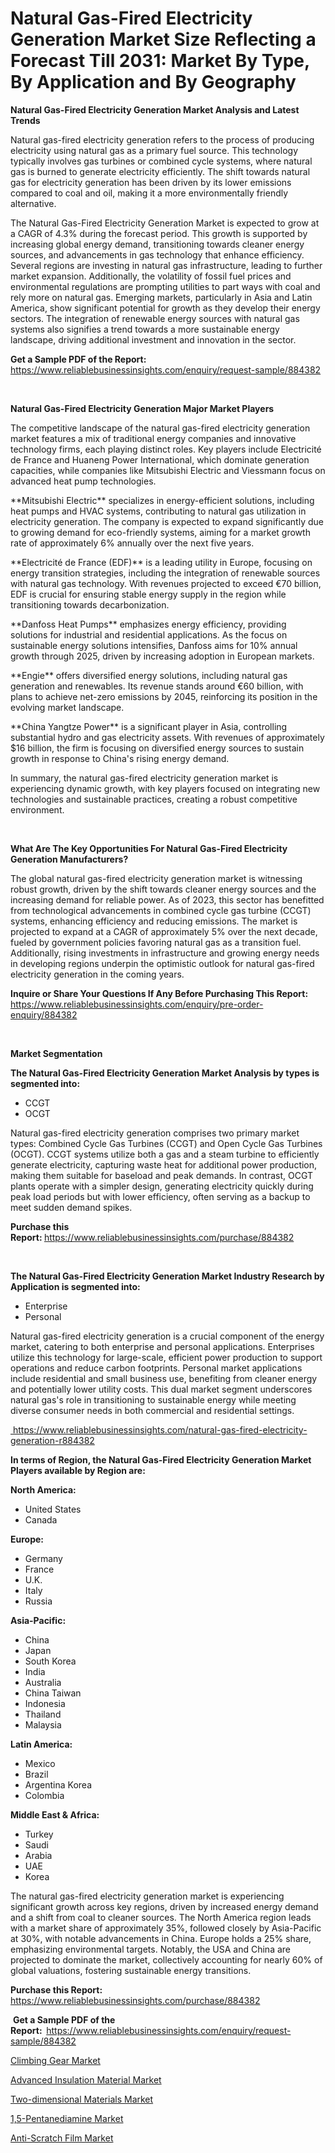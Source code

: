<p><h1>Natural Gas-Fired Electricity Generation Market Size Reflecting a Forecast Till 2031: Market By Type, By Application and By Geography</h1></p><p><strong>Natural Gas-Fired Electricity Generation Market Analysis and Latest Trends</strong></p>
<p><p>Natural gas-fired electricity generation refers to the process of producing electricity using natural gas as a primary fuel source. This technology typically involves gas turbines or combined cycle systems, where natural gas is burned to generate electricity efficiently. The shift towards natural gas for electricity generation has been driven by its lower emissions compared to coal and oil, making it a more environmentally friendly alternative.</p><p>The Natural Gas-Fired Electricity Generation Market is expected to grow at a CAGR of 4.3% during the forecast period. This growth is supported by increasing global energy demand, transitioning towards cleaner energy sources, and advancements in gas technology that enhance efficiency. Several regions are investing in natural gas infrastructure, leading to further market expansion. Additionally, the volatility of fossil fuel prices and environmental regulations are prompting utilities to part ways with coal and rely more on natural gas. Emerging markets, particularly in Asia and Latin America, show significant potential for growth as they develop their energy sectors. The integration of renewable energy sources with natural gas systems also signifies a trend towards a more sustainable energy landscape, driving additional investment and innovation in the sector.</p></p>
<p><strong>Get a Sample PDF of the Report:&nbsp;</strong> <a href="https://www.reliablebusinessinsights.com/enquiry/request-sample/884382">https://www.reliablebusinessinsights.com/enquiry/request-sample/884382</a></p>
<p>&nbsp;</p>
<p><strong>Natural Gas-Fired Electricity Generation Major Market Players</strong></p>
<p><p>The competitive landscape of the natural gas-fired electricity generation market features a mix of traditional energy companies and innovative technology firms, each playing distinct roles. Key players include Electricité de France and Huaneng Power International, which dominate generation capacities, while companies like Mitsubishi Electric and Viessmann focus on advanced heat pump technologies.</p><p>**Mitsubishi Electric** specializes in energy-efficient solutions, including heat pumps and HVAC systems, contributing to natural gas utilization in electricity generation. The company is expected to expand significantly due to growing demand for eco-friendly systems, aiming for a market growth rate of approximately 6% annually over the next five years.</p><p>**Electricité de France (EDF)** is a leading utility in Europe, focusing on energy transition strategies, including the integration of renewable sources with natural gas technology. With revenues projected to exceed €70 billion, EDF is crucial for ensuring stable energy supply in the region while transitioning towards decarbonization.</p><p>**Danfoss Heat Pumps** emphasizes energy efficiency, providing solutions for industrial and residential applications. As the focus on sustainable energy solutions intensifies, Danfoss aims for 10% annual growth through 2025, driven by increasing adoption in European markets.</p><p>**Engie** offers diversified energy solutions, including natural gas generation and renewables. Its revenue stands around €60 billion, with plans to achieve net-zero emissions by 2045, reinforcing its position in the evolving market landscape.</p><p>**China Yangtze Power** is a significant player in Asia, controlling substantial hydro and gas electricity assets. With revenues of approximately $16 billion, the firm is focusing on diversified energy sources to sustain growth in response to China's rising energy demand.</p><p>In summary, the natural gas-fired electricity generation market is experiencing dynamic growth, with key players focused on integrating new technologies and sustainable practices, creating a robust competitive environment.</p></p>
<p>&nbsp;</p>
<p><strong>What Are The Key Opportunities For Natural Gas-Fired Electricity Generation Manufacturers?</strong></p>
<p><p>The global natural gas-fired electricity generation market is witnessing robust growth, driven by the shift towards cleaner energy sources and the increasing demand for reliable power. As of 2023, this sector has benefitted from technological advancements in combined cycle gas turbine (CCGT) systems, enhancing efficiency and reducing emissions. The market is projected to expand at a CAGR of approximately 5% over the next decade, fueled by government policies favoring natural gas as a transition fuel. Additionally, rising investments in infrastructure and growing energy needs in developing regions underpin the optimistic outlook for natural gas-fired electricity generation in the coming years.</p></p>
<p><strong>Inquire or Share Your Questions If Any Before Purchasing This Report:</strong> <a href="https://www.reliablebusinessinsights.com/enquiry/pre-order-enquiry/884382">https://www.reliablebusinessinsights.com/enquiry/pre-order-enquiry/884382</a></p>
<p>&nbsp;</p>
<p><strong>Market Segmentation</strong></p>
<p><strong>The Natural Gas-Fired Electricity Generation Market Analysis by types is segmented into:</strong></p>
<p><ul><li>CCGT</li><li>OCGT</li></ul></p>
<p><p>Natural gas-fired electricity generation comprises two primary market types: Combined Cycle Gas Turbines (CCGT) and Open Cycle Gas Turbines (OCGT). CCGT systems utilize both a gas and a steam turbine to efficiently generate electricity, capturing waste heat for additional power production, making them suitable for baseload and peak demands. In contrast, OCGT plants operate with a simpler design, generating electricity quickly during peak load periods but with lower efficiency, often serving as a backup to meet sudden demand spikes.</p></p>
<p><strong>Purchase this Report:&nbsp;</strong><a href="https://www.reliablebusinessinsights.com/purchase/884382">https://www.reliablebusinessinsights.com/purchase/884382</a></p>
<p>&nbsp;</p>
<p><strong>The Natural Gas-Fired Electricity Generation Market Industry Research by Application is segmented into:</strong></p>
<p><ul><li>Enterprise</li><li>Personal</li></ul></p>
<p><p>Natural gas-fired electricity generation is a crucial component of the energy market, catering to both enterprise and personal applications. Enterprises utilize this technology for large-scale, efficient power production to support operations and reduce carbon footprints. Personal market applications include residential and small business use, benefiting from cleaner energy and potentially lower utility costs. This dual market segment underscores natural gas's role in transitioning to sustainable energy while meeting diverse consumer needs in both commercial and residential settings.</p></p>
<p><a href="https://www.reliablebusinessinsights.com/natural-gas-fired-electricity-generation-r884382">&nbsp;https://www.reliablebusinessinsights.com/natural-gas-fired-electricity-generation-r884382</a></p>
<p><strong>In terms of Region, the Natural Gas-Fired Electricity Generation Market Players available by Region are:</strong></p>
<p>
    <p> <strong> North America: </strong>
        <ul>
            <li>United States</li>
            <li>Canada</li>
        </ul>
        </p> 
    <p> <strong> Europe: </strong>
        <ul>
            <li>Germany</li>
            <li>France</li>
            <li>U.K.</li>
            <li>Italy</li>
            <li>Russia</li>
        </ul>
        </p> 
    <p> <strong> Asia-Pacific: </strong>
        <ul>
            <li>China</li>
            <li>Japan</li>
            <li>South Korea</li>
            <li>India</li>
            <li>Australia</li>
            <li>China Taiwan</li>
            <li>Indonesia</li>
            <li>Thailand</li>
            <li>Malaysia</li>
        </ul>
        </p> 
    <p> <strong> Latin America: </strong>
        <ul>
            <li>Mexico</li>
            <li>Brazil</li>
            <li>Argentina Korea</li>
            <li>Colombia</li>
        </ul>
        </p> 
    <p> <strong> Middle East & Africa: </strong>
        <ul>
            <li>Turkey</li>
            <li>Saudi</li>
            <li>Arabia</li>
            <li>UAE</li>
            <li>Korea</li>
        </ul>
    </p>
    </p>
<p><p>The natural gas-fired electricity generation market is experiencing significant growth across key regions, driven by increased energy demand and a shift from coal to cleaner sources. The North America region leads with a market share of approximately 35%, followed closely by Asia-Pacific at 30%, with notable advancements in China. Europe holds a 25% share, emphasizing environmental targets. Notably, the USA and China are projected to dominate the market, collectively accounting for nearly 60% of global valuations, fostering sustainable energy transitions.</p></p>
<p><strong>Purchase this Report: </strong><a href="https://www.reliablebusinessinsights.com/purchase/884382">https://www.reliablebusinessinsights.com/purchase/884382</a></p>
<p>&nbsp;<strong>Get a Sample PDF of the Report:&nbsp;&nbsp;</strong><a href="https://www.reliablebusinessinsights.com/enquiry/request-sample/884382">https://www.reliablebusinessinsights.com/enquiry/request-sample/884382</a></p>
<p><strong></strong></p>
<p><p><a href="https://www.linkedin.com/pulse/climbing-gear-market-share-new-trends-analysis-its-fzqbc?trackingId=51e1xTnyQKyTA7RE%2FDbhWw%3D%3D">Climbing Gear Market</a></p><p><a href="https://issuu.com/reportprime-2/docs/advanced-insulation-material-market_4fe082213bb636">Advanced Insulation Material Market</a></p><p><a href="https://issuu.com/reportprime-2/docs/two-dimensional-materials-market-si_cebb48dec081d4">Two-dimensional Materials Market</a></p><p><a href="https://github.com/NathanColeman327/Market-Research-Report-List-1/blob/main/15-pentanediamine-market.md">1,5-Pentanediamine Market</a></p><p><a href="https://github.com/indrystar/Market-Research-Report-List-5/blob/main/anti-scratch-film-market.md">Anti-Scratch Film Market</a></p></p>